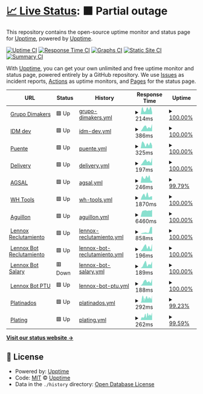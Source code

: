 # [📈 Live Status](https://pablokbs.github.io): <!--live status--> **🟧 Partial outage**

This repository contains the open-source uptime monitor and status page for [Upptime](https://upptime.js.org), powered by [Upptime](https://github.com/upptime/upptime).

[![Uptime CI](https://github.com/pablokbs/upptime/workflows/Uptime%20CI/badge.svg)](https://github.com/pablokbs/upptime/actions?query=workflow%3A%22Uptime+CI%22)
[![Response Time CI](https://github.com/pablokbs/upptime/workflows/Response%20Time%20CI/badge.svg)](https://github.com/pablokbs/upptime/actions?query=workflow%3A%22Response+Time+CI%22)
[![Graphs CI](https://github.com/pablokbs/upptime/workflows/Graphs%20CI/badge.svg)](https://github.com/pablokbs/upptime/actions?query=workflow%3A%22Graphs+CI%22)
[![Static Site CI](https://github.com/pablokbs/upptime/workflows/Static%20Site%20CI/badge.svg)](https://github.com/pablokbs/upptime/actions?query=workflow%3A%22Static+Site+CI%22)
[![Summary CI](https://github.com/pablokbs/upptime/workflows/Summary%20CI/badge.svg)](https://github.com/pablokbs/upptime/actions?query=workflow%3A%22Summary+CI%22)

With [Upptime](https://upptime.js.org), you can get your own unlimited and free uptime monitor and status page, powered entirely by a GitHub repository. We use [Issues](https://github.com/upptime/upptime/issues) as incident reports, [Actions](https://github.com/pablokbs/upptime/actions) as uptime monitors, and [Pages](https://pablokbs.github.io) for the status page.

<!--start: status pages-->
<!-- This summary is generated by Upptime (https://github.com/upptime/upptime) -->
<!-- Do not edit this manually, your changes will be overwritten -->
<!-- prettier-ignore -->
| URL | Status | History | Response Time | Uptime |
| --- | ------ | ------- | ------------- | ------ |
| <img alt="" src="https://favicons.githubusercontent.com/grupodimakers.com" height="13"> [Grupo Dimakers](https://grupodimakers.com) | 🟩 Up | [grupo-dimakers.yml](https://github.com/jesusm0920/upptime/commits/HEAD/history/grupo-dimakers.yml) | <details><summary><img alt="Response time graph" src="./graphs/grupo-dimakers/response-time-week.png" height="20"> 214ms</summary><br><a href="https://jesusm0920.github.io/upptime/history/grupo-dimakers"><img alt="Response time 275" src="https://img.shields.io/endpoint?url=https%3A%2F%2Fraw.githubusercontent.com%2Fjesusm0920%2Fupptime%2FHEAD%2Fapi%2Fgrupo-dimakers%2Fresponse-time.json"></a><br><a href="https://jesusm0920.github.io/upptime/history/grupo-dimakers"><img alt="24-hour response time 81" src="https://img.shields.io/endpoint?url=https%3A%2F%2Fraw.githubusercontent.com%2Fjesusm0920%2Fupptime%2FHEAD%2Fapi%2Fgrupo-dimakers%2Fresponse-time-day.json"></a><br><a href="https://jesusm0920.github.io/upptime/history/grupo-dimakers"><img alt="7-day response time 214" src="https://img.shields.io/endpoint?url=https%3A%2F%2Fraw.githubusercontent.com%2Fjesusm0920%2Fupptime%2FHEAD%2Fapi%2Fgrupo-dimakers%2Fresponse-time-week.json"></a><br><a href="https://jesusm0920.github.io/upptime/history/grupo-dimakers"><img alt="30-day response time 219" src="https://img.shields.io/endpoint?url=https%3A%2F%2Fraw.githubusercontent.com%2Fjesusm0920%2Fupptime%2FHEAD%2Fapi%2Fgrupo-dimakers%2Fresponse-time-month.json"></a><br><a href="https://jesusm0920.github.io/upptime/history/grupo-dimakers"><img alt="1-year response time 275" src="https://img.shields.io/endpoint?url=https%3A%2F%2Fraw.githubusercontent.com%2Fjesusm0920%2Fupptime%2FHEAD%2Fapi%2Fgrupo-dimakers%2Fresponse-time-year.json"></a></details> | <details><summary><a href="https://jesusm0920.github.io/upptime/history/grupo-dimakers">100.00%</a></summary><a href="https://jesusm0920.github.io/upptime/history/grupo-dimakers"><img alt="All-time uptime 100.00%" src="https://img.shields.io/endpoint?url=https%3A%2F%2Fraw.githubusercontent.com%2Fjesusm0920%2Fupptime%2FHEAD%2Fapi%2Fgrupo-dimakers%2Fuptime.json"></a><br><a href="https://jesusm0920.github.io/upptime/history/grupo-dimakers"><img alt="24-hour uptime 100.00%" src="https://img.shields.io/endpoint?url=https%3A%2F%2Fraw.githubusercontent.com%2Fjesusm0920%2Fupptime%2FHEAD%2Fapi%2Fgrupo-dimakers%2Fuptime-day.json"></a><br><a href="https://jesusm0920.github.io/upptime/history/grupo-dimakers"><img alt="7-day uptime 100.00%" src="https://img.shields.io/endpoint?url=https%3A%2F%2Fraw.githubusercontent.com%2Fjesusm0920%2Fupptime%2FHEAD%2Fapi%2Fgrupo-dimakers%2Fuptime-week.json"></a><br><a href="https://jesusm0920.github.io/upptime/history/grupo-dimakers"><img alt="30-day uptime 100.00%" src="https://img.shields.io/endpoint?url=https%3A%2F%2Fraw.githubusercontent.com%2Fjesusm0920%2Fupptime%2FHEAD%2Fapi%2Fgrupo-dimakers%2Fuptime-month.json"></a><br><a href="https://jesusm0920.github.io/upptime/history/grupo-dimakers"><img alt="1-year uptime 100.00%" src="https://img.shields.io/endpoint?url=https%3A%2F%2Fraw.githubusercontent.com%2Fjesusm0920%2Fupptime%2FHEAD%2Fapi%2Fgrupo-dimakers%2Fuptime-year.json"></a></details>
| <img alt="" src="https://favicons.githubusercontent.com/idmdev.tech" height="13"> [IDM dev](https://idmdev.tech) | 🟩 Up | [idm-dev.yml](https://github.com/jesusm0920/upptime/commits/HEAD/history/idm-dev.yml) | <details><summary><img alt="Response time graph" src="./graphs/idm-dev/response-time-week.png" height="20"> 386ms</summary><br><a href="https://jesusm0920.github.io/upptime/history/idm-dev"><img alt="Response time 340" src="https://img.shields.io/endpoint?url=https%3A%2F%2Fraw.githubusercontent.com%2Fjesusm0920%2Fupptime%2FHEAD%2Fapi%2Fidm-dev%2Fresponse-time.json"></a><br><a href="https://jesusm0920.github.io/upptime/history/idm-dev"><img alt="24-hour response time 655" src="https://img.shields.io/endpoint?url=https%3A%2F%2Fraw.githubusercontent.com%2Fjesusm0920%2Fupptime%2FHEAD%2Fapi%2Fidm-dev%2Fresponse-time-day.json"></a><br><a href="https://jesusm0920.github.io/upptime/history/idm-dev"><img alt="7-day response time 386" src="https://img.shields.io/endpoint?url=https%3A%2F%2Fraw.githubusercontent.com%2Fjesusm0920%2Fupptime%2FHEAD%2Fapi%2Fidm-dev%2Fresponse-time-week.json"></a><br><a href="https://jesusm0920.github.io/upptime/history/idm-dev"><img alt="30-day response time 344" src="https://img.shields.io/endpoint?url=https%3A%2F%2Fraw.githubusercontent.com%2Fjesusm0920%2Fupptime%2FHEAD%2Fapi%2Fidm-dev%2Fresponse-time-month.json"></a><br><a href="https://jesusm0920.github.io/upptime/history/idm-dev"><img alt="1-year response time 340" src="https://img.shields.io/endpoint?url=https%3A%2F%2Fraw.githubusercontent.com%2Fjesusm0920%2Fupptime%2FHEAD%2Fapi%2Fidm-dev%2Fresponse-time-year.json"></a></details> | <details><summary><a href="https://jesusm0920.github.io/upptime/history/idm-dev">100.00%</a></summary><a href="https://jesusm0920.github.io/upptime/history/idm-dev"><img alt="All-time uptime 99.86%" src="https://img.shields.io/endpoint?url=https%3A%2F%2Fraw.githubusercontent.com%2Fjesusm0920%2Fupptime%2FHEAD%2Fapi%2Fidm-dev%2Fuptime.json"></a><br><a href="https://jesusm0920.github.io/upptime/history/idm-dev"><img alt="24-hour uptime 100.00%" src="https://img.shields.io/endpoint?url=https%3A%2F%2Fraw.githubusercontent.com%2Fjesusm0920%2Fupptime%2FHEAD%2Fapi%2Fidm-dev%2Fuptime-day.json"></a><br><a href="https://jesusm0920.github.io/upptime/history/idm-dev"><img alt="7-day uptime 100.00%" src="https://img.shields.io/endpoint?url=https%3A%2F%2Fraw.githubusercontent.com%2Fjesusm0920%2Fupptime%2FHEAD%2Fapi%2Fidm-dev%2Fuptime-week.json"></a><br><a href="https://jesusm0920.github.io/upptime/history/idm-dev"><img alt="30-day uptime 100.00%" src="https://img.shields.io/endpoint?url=https%3A%2F%2Fraw.githubusercontent.com%2Fjesusm0920%2Fupptime%2FHEAD%2Fapi%2Fidm-dev%2Fuptime-month.json"></a><br><a href="https://jesusm0920.github.io/upptime/history/idm-dev"><img alt="1-year uptime 99.86%" src="https://img.shields.io/endpoint?url=https%3A%2F%2Fraw.githubusercontent.com%2Fjesusm0920%2Fupptime%2FHEAD%2Fapi%2Fidm-dev%2Fuptime-year.json"></a></details>
| <img alt="" src="https://favicons.githubusercontent.com/apis.idmdev.tech" height="13"> [Puente](https://apis.idmdev.tech) | 🟩 Up | [puente.yml](https://github.com/jesusm0920/upptime/commits/HEAD/history/puente.yml) | <details><summary><img alt="Response time graph" src="./graphs/puente/response-time-week.png" height="20"> 325ms</summary><br><a href="https://jesusm0920.github.io/upptime/history/puente"><img alt="Response time 333" src="https://img.shields.io/endpoint?url=https%3A%2F%2Fraw.githubusercontent.com%2Fjesusm0920%2Fupptime%2FHEAD%2Fapi%2Fpuente%2Fresponse-time.json"></a><br><a href="https://jesusm0920.github.io/upptime/history/puente"><img alt="24-hour response time 201" src="https://img.shields.io/endpoint?url=https%3A%2F%2Fraw.githubusercontent.com%2Fjesusm0920%2Fupptime%2FHEAD%2Fapi%2Fpuente%2Fresponse-time-day.json"></a><br><a href="https://jesusm0920.github.io/upptime/history/puente"><img alt="7-day response time 325" src="https://img.shields.io/endpoint?url=https%3A%2F%2Fraw.githubusercontent.com%2Fjesusm0920%2Fupptime%2FHEAD%2Fapi%2Fpuente%2Fresponse-time-week.json"></a><br><a href="https://jesusm0920.github.io/upptime/history/puente"><img alt="30-day response time 332" src="https://img.shields.io/endpoint?url=https%3A%2F%2Fraw.githubusercontent.com%2Fjesusm0920%2Fupptime%2FHEAD%2Fapi%2Fpuente%2Fresponse-time-month.json"></a><br><a href="https://jesusm0920.github.io/upptime/history/puente"><img alt="1-year response time 333" src="https://img.shields.io/endpoint?url=https%3A%2F%2Fraw.githubusercontent.com%2Fjesusm0920%2Fupptime%2FHEAD%2Fapi%2Fpuente%2Fresponse-time-year.json"></a></details> | <details><summary><a href="https://jesusm0920.github.io/upptime/history/puente">100.00%</a></summary><a href="https://jesusm0920.github.io/upptime/history/puente"><img alt="All-time uptime 99.89%" src="https://img.shields.io/endpoint?url=https%3A%2F%2Fraw.githubusercontent.com%2Fjesusm0920%2Fupptime%2FHEAD%2Fapi%2Fpuente%2Fuptime.json"></a><br><a href="https://jesusm0920.github.io/upptime/history/puente"><img alt="24-hour uptime 100.00%" src="https://img.shields.io/endpoint?url=https%3A%2F%2Fraw.githubusercontent.com%2Fjesusm0920%2Fupptime%2FHEAD%2Fapi%2Fpuente%2Fuptime-day.json"></a><br><a href="https://jesusm0920.github.io/upptime/history/puente"><img alt="7-day uptime 100.00%" src="https://img.shields.io/endpoint?url=https%3A%2F%2Fraw.githubusercontent.com%2Fjesusm0920%2Fupptime%2FHEAD%2Fapi%2Fpuente%2Fuptime-week.json"></a><br><a href="https://jesusm0920.github.io/upptime/history/puente"><img alt="30-day uptime 100.00%" src="https://img.shields.io/endpoint?url=https%3A%2F%2Fraw.githubusercontent.com%2Fjesusm0920%2Fupptime%2FHEAD%2Fapi%2Fpuente%2Fuptime-month.json"></a><br><a href="https://jesusm0920.github.io/upptime/history/puente"><img alt="1-year uptime 99.89%" src="https://img.shields.io/endpoint?url=https%3A%2F%2Fraw.githubusercontent.com%2Fjesusm0920%2Fupptime%2FHEAD%2Fapi%2Fpuente%2Fuptime-year.json"></a></details>
| <img alt="" src="https://favicons.githubusercontent.com/delivery-to.com" height="13"> [Delivery](https://delivery-to.com/administrador/) | 🟩 Up | [delivery.yml](https://github.com/jesusm0920/upptime/commits/HEAD/history/delivery.yml) | <details><summary><img alt="Response time graph" src="./graphs/delivery/response-time-week.png" height="20"> 197ms</summary><br><a href="https://jesusm0920.github.io/upptime/history/delivery"><img alt="Response time 181" src="https://img.shields.io/endpoint?url=https%3A%2F%2Fraw.githubusercontent.com%2Fjesusm0920%2Fupptime%2FHEAD%2Fapi%2Fdelivery%2Fresponse-time.json"></a><br><a href="https://jesusm0920.github.io/upptime/history/delivery"><img alt="24-hour response time 342" src="https://img.shields.io/endpoint?url=https%3A%2F%2Fraw.githubusercontent.com%2Fjesusm0920%2Fupptime%2FHEAD%2Fapi%2Fdelivery%2Fresponse-time-day.json"></a><br><a href="https://jesusm0920.github.io/upptime/history/delivery"><img alt="7-day response time 197" src="https://img.shields.io/endpoint?url=https%3A%2F%2Fraw.githubusercontent.com%2Fjesusm0920%2Fupptime%2FHEAD%2Fapi%2Fdelivery%2Fresponse-time-week.json"></a><br><a href="https://jesusm0920.github.io/upptime/history/delivery"><img alt="30-day response time 180" src="https://img.shields.io/endpoint?url=https%3A%2F%2Fraw.githubusercontent.com%2Fjesusm0920%2Fupptime%2FHEAD%2Fapi%2Fdelivery%2Fresponse-time-month.json"></a><br><a href="https://jesusm0920.github.io/upptime/history/delivery"><img alt="1-year response time 181" src="https://img.shields.io/endpoint?url=https%3A%2F%2Fraw.githubusercontent.com%2Fjesusm0920%2Fupptime%2FHEAD%2Fapi%2Fdelivery%2Fresponse-time-year.json"></a></details> | <details><summary><a href="https://jesusm0920.github.io/upptime/history/delivery">100.00%</a></summary><a href="https://jesusm0920.github.io/upptime/history/delivery"><img alt="All-time uptime 99.93%" src="https://img.shields.io/endpoint?url=https%3A%2F%2Fraw.githubusercontent.com%2Fjesusm0920%2Fupptime%2FHEAD%2Fapi%2Fdelivery%2Fuptime.json"></a><br><a href="https://jesusm0920.github.io/upptime/history/delivery"><img alt="24-hour uptime 100.00%" src="https://img.shields.io/endpoint?url=https%3A%2F%2Fraw.githubusercontent.com%2Fjesusm0920%2Fupptime%2FHEAD%2Fapi%2Fdelivery%2Fuptime-day.json"></a><br><a href="https://jesusm0920.github.io/upptime/history/delivery"><img alt="7-day uptime 100.00%" src="https://img.shields.io/endpoint?url=https%3A%2F%2Fraw.githubusercontent.com%2Fjesusm0920%2Fupptime%2FHEAD%2Fapi%2Fdelivery%2Fuptime-week.json"></a><br><a href="https://jesusm0920.github.io/upptime/history/delivery"><img alt="30-day uptime 100.00%" src="https://img.shields.io/endpoint?url=https%3A%2F%2Fraw.githubusercontent.com%2Fjesusm0920%2Fupptime%2FHEAD%2Fapi%2Fdelivery%2Fuptime-month.json"></a><br><a href="https://jesusm0920.github.io/upptime/history/delivery"><img alt="1-year uptime 99.93%" src="https://img.shields.io/endpoint?url=https%3A%2F%2Fraw.githubusercontent.com%2Fjesusm0920%2Fupptime%2FHEAD%2Fapi%2Fdelivery%2Fuptime-year.json"></a></details>
| <img alt="" src="https://favicons.githubusercontent.com/digital.aguasdesaltillo.com" height="13"> [AGSAL](https://digital.aguasdesaltillo.com) | 🟩 Up | [agsal.yml](https://github.com/jesusm0920/upptime/commits/HEAD/history/agsal.yml) | <details><summary><img alt="Response time graph" src="./graphs/agsal/response-time-week.png" height="20"> 246ms</summary><br><a href="https://jesusm0920.github.io/upptime/history/agsal"><img alt="Response time 288" src="https://img.shields.io/endpoint?url=https%3A%2F%2Fraw.githubusercontent.com%2Fjesusm0920%2Fupptime%2FHEAD%2Fapi%2Fagsal%2Fresponse-time.json"></a><br><a href="https://jesusm0920.github.io/upptime/history/agsal"><img alt="24-hour response time 99" src="https://img.shields.io/endpoint?url=https%3A%2F%2Fraw.githubusercontent.com%2Fjesusm0920%2Fupptime%2FHEAD%2Fapi%2Fagsal%2Fresponse-time-day.json"></a><br><a href="https://jesusm0920.github.io/upptime/history/agsal"><img alt="7-day response time 246" src="https://img.shields.io/endpoint?url=https%3A%2F%2Fraw.githubusercontent.com%2Fjesusm0920%2Fupptime%2FHEAD%2Fapi%2Fagsal%2Fresponse-time-week.json"></a><br><a href="https://jesusm0920.github.io/upptime/history/agsal"><img alt="30-day response time 273" src="https://img.shields.io/endpoint?url=https%3A%2F%2Fraw.githubusercontent.com%2Fjesusm0920%2Fupptime%2FHEAD%2Fapi%2Fagsal%2Fresponse-time-month.json"></a><br><a href="https://jesusm0920.github.io/upptime/history/agsal"><img alt="1-year response time 288" src="https://img.shields.io/endpoint?url=https%3A%2F%2Fraw.githubusercontent.com%2Fjesusm0920%2Fupptime%2FHEAD%2Fapi%2Fagsal%2Fresponse-time-year.json"></a></details> | <details><summary><a href="https://jesusm0920.github.io/upptime/history/agsal">99.79%</a></summary><a href="https://jesusm0920.github.io/upptime/history/agsal"><img alt="All-time uptime 99.49%" src="https://img.shields.io/endpoint?url=https%3A%2F%2Fraw.githubusercontent.com%2Fjesusm0920%2Fupptime%2FHEAD%2Fapi%2Fagsal%2Fuptime.json"></a><br><a href="https://jesusm0920.github.io/upptime/history/agsal"><img alt="24-hour uptime 98.50%" src="https://img.shields.io/endpoint?url=https%3A%2F%2Fraw.githubusercontent.com%2Fjesusm0920%2Fupptime%2FHEAD%2Fapi%2Fagsal%2Fuptime-day.json"></a><br><a href="https://jesusm0920.github.io/upptime/history/agsal"><img alt="7-day uptime 99.79%" src="https://img.shields.io/endpoint?url=https%3A%2F%2Fraw.githubusercontent.com%2Fjesusm0920%2Fupptime%2FHEAD%2Fapi%2Fagsal%2Fuptime-week.json"></a><br><a href="https://jesusm0920.github.io/upptime/history/agsal"><img alt="30-day uptime 99.95%" src="https://img.shields.io/endpoint?url=https%3A%2F%2Fraw.githubusercontent.com%2Fjesusm0920%2Fupptime%2FHEAD%2Fapi%2Fagsal%2Fuptime-month.json"></a><br><a href="https://jesusm0920.github.io/upptime/history/agsal"><img alt="1-year uptime 99.49%" src="https://img.shields.io/endpoint?url=https%3A%2F%2Fraw.githubusercontent.com%2Fjesusm0920%2Fupptime%2FHEAD%2Fapi%2Fagsal%2Fuptime-year.json"></a></details>
| <img alt="" src="https://favicons.githubusercontent.com/wh.tools" height="13"> [WH Tools](https://wh.tools) | 🟩 Up | [wh-tools.yml](https://github.com/jesusm0920/upptime/commits/HEAD/history/wh-tools.yml) | <details><summary><img alt="Response time graph" src="./graphs/wh-tools/response-time-week.png" height="20"> 1870ms</summary><br><a href="https://jesusm0920.github.io/upptime/history/wh-tools"><img alt="Response time 3482" src="https://img.shields.io/endpoint?url=https%3A%2F%2Fraw.githubusercontent.com%2Fjesusm0920%2Fupptime%2FHEAD%2Fapi%2Fwh-tools%2Fresponse-time.json"></a><br><a href="https://jesusm0920.github.io/upptime/history/wh-tools"><img alt="24-hour response time 1555" src="https://img.shields.io/endpoint?url=https%3A%2F%2Fraw.githubusercontent.com%2Fjesusm0920%2Fupptime%2FHEAD%2Fapi%2Fwh-tools%2Fresponse-time-day.json"></a><br><a href="https://jesusm0920.github.io/upptime/history/wh-tools"><img alt="7-day response time 1870" src="https://img.shields.io/endpoint?url=https%3A%2F%2Fraw.githubusercontent.com%2Fjesusm0920%2Fupptime%2FHEAD%2Fapi%2Fwh-tools%2Fresponse-time-week.json"></a><br><a href="https://jesusm0920.github.io/upptime/history/wh-tools"><img alt="30-day response time 4123" src="https://img.shields.io/endpoint?url=https%3A%2F%2Fraw.githubusercontent.com%2Fjesusm0920%2Fupptime%2FHEAD%2Fapi%2Fwh-tools%2Fresponse-time-month.json"></a><br><a href="https://jesusm0920.github.io/upptime/history/wh-tools"><img alt="1-year response time 3482" src="https://img.shields.io/endpoint?url=https%3A%2F%2Fraw.githubusercontent.com%2Fjesusm0920%2Fupptime%2FHEAD%2Fapi%2Fwh-tools%2Fresponse-time-year.json"></a></details> | <details><summary><a href="https://jesusm0920.github.io/upptime/history/wh-tools">100.00%</a></summary><a href="https://jesusm0920.github.io/upptime/history/wh-tools"><img alt="All-time uptime 99.93%" src="https://img.shields.io/endpoint?url=https%3A%2F%2Fraw.githubusercontent.com%2Fjesusm0920%2Fupptime%2FHEAD%2Fapi%2Fwh-tools%2Fuptime.json"></a><br><a href="https://jesusm0920.github.io/upptime/history/wh-tools"><img alt="24-hour uptime 100.00%" src="https://img.shields.io/endpoint?url=https%3A%2F%2Fraw.githubusercontent.com%2Fjesusm0920%2Fupptime%2FHEAD%2Fapi%2Fwh-tools%2Fuptime-day.json"></a><br><a href="https://jesusm0920.github.io/upptime/history/wh-tools"><img alt="7-day uptime 100.00%" src="https://img.shields.io/endpoint?url=https%3A%2F%2Fraw.githubusercontent.com%2Fjesusm0920%2Fupptime%2FHEAD%2Fapi%2Fwh-tools%2Fuptime-week.json"></a><br><a href="https://jesusm0920.github.io/upptime/history/wh-tools"><img alt="30-day uptime 100.00%" src="https://img.shields.io/endpoint?url=https%3A%2F%2Fraw.githubusercontent.com%2Fjesusm0920%2Fupptime%2FHEAD%2Fapi%2Fwh-tools%2Fuptime-month.json"></a><br><a href="https://jesusm0920.github.io/upptime/history/wh-tools"><img alt="1-year uptime 99.93%" src="https://img.shields.io/endpoint?url=https%3A%2F%2Fraw.githubusercontent.com%2Fjesusm0920%2Fupptime%2FHEAD%2Fapi%2Fwh-tools%2Fuptime-year.json"></a></details>
| <img alt="" src="https://favicons.githubusercontent.com/aguillon.com.mx" height="13"> [Aguillon](https://aguillon.com.mx) | 🟩 Up | [aguillon.yml](https://github.com/jesusm0920/upptime/commits/HEAD/history/aguillon.yml) | <details><summary><img alt="Response time graph" src="./graphs/aguillon/response-time-week.png" height="20"> 6460ms</summary><br><a href="https://jesusm0920.github.io/upptime/history/aguillon"><img alt="Response time 6288" src="https://img.shields.io/endpoint?url=https%3A%2F%2Fraw.githubusercontent.com%2Fjesusm0920%2Fupptime%2FHEAD%2Fapi%2Faguillon%2Fresponse-time.json"></a><br><a href="https://jesusm0920.github.io/upptime/history/aguillon"><img alt="24-hour response time 7238" src="https://img.shields.io/endpoint?url=https%3A%2F%2Fraw.githubusercontent.com%2Fjesusm0920%2Fupptime%2FHEAD%2Fapi%2Faguillon%2Fresponse-time-day.json"></a><br><a href="https://jesusm0920.github.io/upptime/history/aguillon"><img alt="7-day response time 6460" src="https://img.shields.io/endpoint?url=https%3A%2F%2Fraw.githubusercontent.com%2Fjesusm0920%2Fupptime%2FHEAD%2Fapi%2Faguillon%2Fresponse-time-week.json"></a><br><a href="https://jesusm0920.github.io/upptime/history/aguillon"><img alt="30-day response time 6299" src="https://img.shields.io/endpoint?url=https%3A%2F%2Fraw.githubusercontent.com%2Fjesusm0920%2Fupptime%2FHEAD%2Fapi%2Faguillon%2Fresponse-time-month.json"></a><br><a href="https://jesusm0920.github.io/upptime/history/aguillon"><img alt="1-year response time 6288" src="https://img.shields.io/endpoint?url=https%3A%2F%2Fraw.githubusercontent.com%2Fjesusm0920%2Fupptime%2FHEAD%2Fapi%2Faguillon%2Fresponse-time-year.json"></a></details> | <details><summary><a href="https://jesusm0920.github.io/upptime/history/aguillon">100.00%</a></summary><a href="https://jesusm0920.github.io/upptime/history/aguillon"><img alt="All-time uptime 99.93%" src="https://img.shields.io/endpoint?url=https%3A%2F%2Fraw.githubusercontent.com%2Fjesusm0920%2Fupptime%2FHEAD%2Fapi%2Faguillon%2Fuptime.json"></a><br><a href="https://jesusm0920.github.io/upptime/history/aguillon"><img alt="24-hour uptime 100.00%" src="https://img.shields.io/endpoint?url=https%3A%2F%2Fraw.githubusercontent.com%2Fjesusm0920%2Fupptime%2FHEAD%2Fapi%2Faguillon%2Fuptime-day.json"></a><br><a href="https://jesusm0920.github.io/upptime/history/aguillon"><img alt="7-day uptime 100.00%" src="https://img.shields.io/endpoint?url=https%3A%2F%2Fraw.githubusercontent.com%2Fjesusm0920%2Fupptime%2FHEAD%2Fapi%2Faguillon%2Fuptime-week.json"></a><br><a href="https://jesusm0920.github.io/upptime/history/aguillon"><img alt="30-day uptime 100.00%" src="https://img.shields.io/endpoint?url=https%3A%2F%2Fraw.githubusercontent.com%2Fjesusm0920%2Fupptime%2FHEAD%2Fapi%2Faguillon%2Fuptime-month.json"></a><br><a href="https://jesusm0920.github.io/upptime/history/aguillon"><img alt="1-year uptime 99.93%" src="https://img.shields.io/endpoint?url=https%3A%2F%2Fraw.githubusercontent.com%2Fjesusm0920%2Fupptime%2FHEAD%2Fapi%2Faguillon%2Fuptime-year.json"></a></details>
| <img alt="" src="https://favicons.githubusercontent.com/lennoxreclutamiento.com" height="13"> [Lennox Reclutamiento](https://lennoxreclutamiento.com) | 🟩 Up | [lennox-reclutamiento.yml](https://github.com/jesusm0920/upptime/commits/HEAD/history/lennox-reclutamiento.yml) | <details><summary><img alt="Response time graph" src="./graphs/lennox-reclutamiento/response-time-week.png" height="20"> 858ms</summary><br><a href="https://jesusm0920.github.io/upptime/history/lennox-reclutamiento"><img alt="Response time 493" src="https://img.shields.io/endpoint?url=https%3A%2F%2Fraw.githubusercontent.com%2Fjesusm0920%2Fupptime%2FHEAD%2Fapi%2Flennox-reclutamiento%2Fresponse-time.json"></a><br><a href="https://jesusm0920.github.io/upptime/history/lennox-reclutamiento"><img alt="24-hour response time 2236" src="https://img.shields.io/endpoint?url=https%3A%2F%2Fraw.githubusercontent.com%2Fjesusm0920%2Fupptime%2FHEAD%2Fapi%2Flennox-reclutamiento%2Fresponse-time-day.json"></a><br><a href="https://jesusm0920.github.io/upptime/history/lennox-reclutamiento"><img alt="7-day response time 858" src="https://img.shields.io/endpoint?url=https%3A%2F%2Fraw.githubusercontent.com%2Fjesusm0920%2Fupptime%2FHEAD%2Fapi%2Flennox-reclutamiento%2Fresponse-time-week.json"></a><br><a href="https://jesusm0920.github.io/upptime/history/lennox-reclutamiento"><img alt="30-day response time 609" src="https://img.shields.io/endpoint?url=https%3A%2F%2Fraw.githubusercontent.com%2Fjesusm0920%2Fupptime%2FHEAD%2Fapi%2Flennox-reclutamiento%2Fresponse-time-month.json"></a><br><a href="https://jesusm0920.github.io/upptime/history/lennox-reclutamiento"><img alt="1-year response time 493" src="https://img.shields.io/endpoint?url=https%3A%2F%2Fraw.githubusercontent.com%2Fjesusm0920%2Fupptime%2FHEAD%2Fapi%2Flennox-reclutamiento%2Fresponse-time-year.json"></a></details> | <details><summary><a href="https://jesusm0920.github.io/upptime/history/lennox-reclutamiento">100.00%</a></summary><a href="https://jesusm0920.github.io/upptime/history/lennox-reclutamiento"><img alt="All-time uptime 100.00%" src="https://img.shields.io/endpoint?url=https%3A%2F%2Fraw.githubusercontent.com%2Fjesusm0920%2Fupptime%2FHEAD%2Fapi%2Flennox-reclutamiento%2Fuptime.json"></a><br><a href="https://jesusm0920.github.io/upptime/history/lennox-reclutamiento"><img alt="24-hour uptime 100.00%" src="https://img.shields.io/endpoint?url=https%3A%2F%2Fraw.githubusercontent.com%2Fjesusm0920%2Fupptime%2FHEAD%2Fapi%2Flennox-reclutamiento%2Fuptime-day.json"></a><br><a href="https://jesusm0920.github.io/upptime/history/lennox-reclutamiento"><img alt="7-day uptime 100.00%" src="https://img.shields.io/endpoint?url=https%3A%2F%2Fraw.githubusercontent.com%2Fjesusm0920%2Fupptime%2FHEAD%2Fapi%2Flennox-reclutamiento%2Fuptime-week.json"></a><br><a href="https://jesusm0920.github.io/upptime/history/lennox-reclutamiento"><img alt="30-day uptime 100.00%" src="https://img.shields.io/endpoint?url=https%3A%2F%2Fraw.githubusercontent.com%2Fjesusm0920%2Fupptime%2FHEAD%2Fapi%2Flennox-reclutamiento%2Fuptime-month.json"></a><br><a href="https://jesusm0920.github.io/upptime/history/lennox-reclutamiento"><img alt="1-year uptime 100.00%" src="https://img.shields.io/endpoint?url=https%3A%2F%2Fraw.githubusercontent.com%2Fjesusm0920%2Fupptime%2FHEAD%2Fapi%2Flennox-reclutamiento%2Fuptime-year.json"></a></details>
| <img alt="" src="https://favicons.githubusercontent.com/bot.lennoxreclutamiento.com" height="13"> [Lennox Bot Reclutamiento](https://bot.lennoxreclutamiento.com) | 🟩 Up | [lennox-bot-reclutamiento.yml](https://github.com/jesusm0920/upptime/commits/HEAD/history/lennox-bot-reclutamiento.yml) | <details><summary><img alt="Response time graph" src="./graphs/lennox-bot-reclutamiento/response-time-week.png" height="20"> 196ms</summary><br><a href="https://jesusm0920.github.io/upptime/history/lennox-bot-reclutamiento"><img alt="Response time 179" src="https://img.shields.io/endpoint?url=https%3A%2F%2Fraw.githubusercontent.com%2Fjesusm0920%2Fupptime%2FHEAD%2Fapi%2Flennox-bot-reclutamiento%2Fresponse-time.json"></a><br><a href="https://jesusm0920.github.io/upptime/history/lennox-bot-reclutamiento"><img alt="24-hour response time 328" src="https://img.shields.io/endpoint?url=https%3A%2F%2Fraw.githubusercontent.com%2Fjesusm0920%2Fupptime%2FHEAD%2Fapi%2Flennox-bot-reclutamiento%2Fresponse-time-day.json"></a><br><a href="https://jesusm0920.github.io/upptime/history/lennox-bot-reclutamiento"><img alt="7-day response time 196" src="https://img.shields.io/endpoint?url=https%3A%2F%2Fraw.githubusercontent.com%2Fjesusm0920%2Fupptime%2FHEAD%2Fapi%2Flennox-bot-reclutamiento%2Fresponse-time-week.json"></a><br><a href="https://jesusm0920.github.io/upptime/history/lennox-bot-reclutamiento"><img alt="30-day response time 178" src="https://img.shields.io/endpoint?url=https%3A%2F%2Fraw.githubusercontent.com%2Fjesusm0920%2Fupptime%2FHEAD%2Fapi%2Flennox-bot-reclutamiento%2Fresponse-time-month.json"></a><br><a href="https://jesusm0920.github.io/upptime/history/lennox-bot-reclutamiento"><img alt="1-year response time 179" src="https://img.shields.io/endpoint?url=https%3A%2F%2Fraw.githubusercontent.com%2Fjesusm0920%2Fupptime%2FHEAD%2Fapi%2Flennox-bot-reclutamiento%2Fresponse-time-year.json"></a></details> | <details><summary><a href="https://jesusm0920.github.io/upptime/history/lennox-bot-reclutamiento">100.00%</a></summary><a href="https://jesusm0920.github.io/upptime/history/lennox-bot-reclutamiento"><img alt="All-time uptime 100.00%" src="https://img.shields.io/endpoint?url=https%3A%2F%2Fraw.githubusercontent.com%2Fjesusm0920%2Fupptime%2FHEAD%2Fapi%2Flennox-bot-reclutamiento%2Fuptime.json"></a><br><a href="https://jesusm0920.github.io/upptime/history/lennox-bot-reclutamiento"><img alt="24-hour uptime 100.00%" src="https://img.shields.io/endpoint?url=https%3A%2F%2Fraw.githubusercontent.com%2Fjesusm0920%2Fupptime%2FHEAD%2Fapi%2Flennox-bot-reclutamiento%2Fuptime-day.json"></a><br><a href="https://jesusm0920.github.io/upptime/history/lennox-bot-reclutamiento"><img alt="7-day uptime 100.00%" src="https://img.shields.io/endpoint?url=https%3A%2F%2Fraw.githubusercontent.com%2Fjesusm0920%2Fupptime%2FHEAD%2Fapi%2Flennox-bot-reclutamiento%2Fuptime-week.json"></a><br><a href="https://jesusm0920.github.io/upptime/history/lennox-bot-reclutamiento"><img alt="30-day uptime 100.00%" src="https://img.shields.io/endpoint?url=https%3A%2F%2Fraw.githubusercontent.com%2Fjesusm0920%2Fupptime%2FHEAD%2Fapi%2Flennox-bot-reclutamiento%2Fuptime-month.json"></a><br><a href="https://jesusm0920.github.io/upptime/history/lennox-bot-reclutamiento"><img alt="1-year uptime 100.00%" src="https://img.shields.io/endpoint?url=https%3A%2F%2Fraw.githubusercontent.com%2Fjesusm0920%2Fupptime%2FHEAD%2Fapi%2Flennox-bot-reclutamiento%2Fuptime-year.json"></a></details>
| <img alt="" src="https://favicons.githubusercontent.com/botsalary.lennoxreclutamiento.com" height="13"> [Lennox Bot Salary](https://botsalary.lennoxreclutamiento.com) | 🟥 Down | [lennox-bot-salary.yml](https://github.com/jesusm0920/upptime/commits/HEAD/history/lennox-bot-salary.yml) | <details><summary><img alt="Response time graph" src="./graphs/lennox-bot-salary/response-time-week.png" height="20"> 189ms</summary><br><a href="https://jesusm0920.github.io/upptime/history/lennox-bot-salary"><img alt="Response time 173" src="https://img.shields.io/endpoint?url=https%3A%2F%2Fraw.githubusercontent.com%2Fjesusm0920%2Fupptime%2FHEAD%2Fapi%2Flennox-bot-salary%2Fresponse-time.json"></a><br><a href="https://jesusm0920.github.io/upptime/history/lennox-bot-salary"><img alt="24-hour response time 310" src="https://img.shields.io/endpoint?url=https%3A%2F%2Fraw.githubusercontent.com%2Fjesusm0920%2Fupptime%2FHEAD%2Fapi%2Flennox-bot-salary%2Fresponse-time-day.json"></a><br><a href="https://jesusm0920.github.io/upptime/history/lennox-bot-salary"><img alt="7-day response time 189" src="https://img.shields.io/endpoint?url=https%3A%2F%2Fraw.githubusercontent.com%2Fjesusm0920%2Fupptime%2FHEAD%2Fapi%2Flennox-bot-salary%2Fresponse-time-week.json"></a><br><a href="https://jesusm0920.github.io/upptime/history/lennox-bot-salary"><img alt="30-day response time 170" src="https://img.shields.io/endpoint?url=https%3A%2F%2Fraw.githubusercontent.com%2Fjesusm0920%2Fupptime%2FHEAD%2Fapi%2Flennox-bot-salary%2Fresponse-time-month.json"></a><br><a href="https://jesusm0920.github.io/upptime/history/lennox-bot-salary"><img alt="1-year response time 173" src="https://img.shields.io/endpoint?url=https%3A%2F%2Fraw.githubusercontent.com%2Fjesusm0920%2Fupptime%2FHEAD%2Fapi%2Flennox-bot-salary%2Fresponse-time-year.json"></a></details> | <details><summary><a href="https://jesusm0920.github.io/upptime/history/lennox-bot-salary">100.00%</a></summary><a href="https://jesusm0920.github.io/upptime/history/lennox-bot-salary"><img alt="All-time uptime 100.00%" src="https://img.shields.io/endpoint?url=https%3A%2F%2Fraw.githubusercontent.com%2Fjesusm0920%2Fupptime%2FHEAD%2Fapi%2Flennox-bot-salary%2Fuptime.json"></a><br><a href="https://jesusm0920.github.io/upptime/history/lennox-bot-salary"><img alt="24-hour uptime 100.00%" src="https://img.shields.io/endpoint?url=https%3A%2F%2Fraw.githubusercontent.com%2Fjesusm0920%2Fupptime%2FHEAD%2Fapi%2Flennox-bot-salary%2Fuptime-day.json"></a><br><a href="https://jesusm0920.github.io/upptime/history/lennox-bot-salary"><img alt="7-day uptime 100.00%" src="https://img.shields.io/endpoint?url=https%3A%2F%2Fraw.githubusercontent.com%2Fjesusm0920%2Fupptime%2FHEAD%2Fapi%2Flennox-bot-salary%2Fuptime-week.json"></a><br><a href="https://jesusm0920.github.io/upptime/history/lennox-bot-salary"><img alt="30-day uptime 100.00%" src="https://img.shields.io/endpoint?url=https%3A%2F%2Fraw.githubusercontent.com%2Fjesusm0920%2Fupptime%2FHEAD%2Fapi%2Flennox-bot-salary%2Fuptime-month.json"></a><br><a href="https://jesusm0920.github.io/upptime/history/lennox-bot-salary"><img alt="1-year uptime 100.00%" src="https://img.shields.io/endpoint?url=https%3A%2F%2Fraw.githubusercontent.com%2Fjesusm0920%2Fupptime%2FHEAD%2Fapi%2Flennox-bot-salary%2Fuptime-year.json"></a></details>
| <img alt="" src="https://favicons.githubusercontent.com/lennoxformeremployee.lennoxreclutamiento.com" height="13"> [Lennox Bot PTU](https://lennoxformeremployee.lennoxreclutamiento.com/) | 🟩 Up | [lennox-bot-ptu.yml](https://github.com/jesusm0920/upptime/commits/HEAD/history/lennox-bot-ptu.yml) | <details><summary><img alt="Response time graph" src="./graphs/lennox-bot-ptu/response-time-week.png" height="20"> 188ms</summary><br><a href="https://jesusm0920.github.io/upptime/history/lennox-bot-ptu"><img alt="Response time 178" src="https://img.shields.io/endpoint?url=https%3A%2F%2Fraw.githubusercontent.com%2Fjesusm0920%2Fupptime%2FHEAD%2Fapi%2Flennox-bot-ptu%2Fresponse-time.json"></a><br><a href="https://jesusm0920.github.io/upptime/history/lennox-bot-ptu"><img alt="24-hour response time 311" src="https://img.shields.io/endpoint?url=https%3A%2F%2Fraw.githubusercontent.com%2Fjesusm0920%2Fupptime%2FHEAD%2Fapi%2Flennox-bot-ptu%2Fresponse-time-day.json"></a><br><a href="https://jesusm0920.github.io/upptime/history/lennox-bot-ptu"><img alt="7-day response time 188" src="https://img.shields.io/endpoint?url=https%3A%2F%2Fraw.githubusercontent.com%2Fjesusm0920%2Fupptime%2FHEAD%2Fapi%2Flennox-bot-ptu%2Fresponse-time-week.json"></a><br><a href="https://jesusm0920.github.io/upptime/history/lennox-bot-ptu"><img alt="30-day response time 176" src="https://img.shields.io/endpoint?url=https%3A%2F%2Fraw.githubusercontent.com%2Fjesusm0920%2Fupptime%2FHEAD%2Fapi%2Flennox-bot-ptu%2Fresponse-time-month.json"></a><br><a href="https://jesusm0920.github.io/upptime/history/lennox-bot-ptu"><img alt="1-year response time 178" src="https://img.shields.io/endpoint?url=https%3A%2F%2Fraw.githubusercontent.com%2Fjesusm0920%2Fupptime%2FHEAD%2Fapi%2Flennox-bot-ptu%2Fresponse-time-year.json"></a></details> | <details><summary><a href="https://jesusm0920.github.io/upptime/history/lennox-bot-ptu">100.00%</a></summary><a href="https://jesusm0920.github.io/upptime/history/lennox-bot-ptu"><img alt="All-time uptime 100.00%" src="https://img.shields.io/endpoint?url=https%3A%2F%2Fraw.githubusercontent.com%2Fjesusm0920%2Fupptime%2FHEAD%2Fapi%2Flennox-bot-ptu%2Fuptime.json"></a><br><a href="https://jesusm0920.github.io/upptime/history/lennox-bot-ptu"><img alt="24-hour uptime 100.00%" src="https://img.shields.io/endpoint?url=https%3A%2F%2Fraw.githubusercontent.com%2Fjesusm0920%2Fupptime%2FHEAD%2Fapi%2Flennox-bot-ptu%2Fuptime-day.json"></a><br><a href="https://jesusm0920.github.io/upptime/history/lennox-bot-ptu"><img alt="7-day uptime 100.00%" src="https://img.shields.io/endpoint?url=https%3A%2F%2Fraw.githubusercontent.com%2Fjesusm0920%2Fupptime%2FHEAD%2Fapi%2Flennox-bot-ptu%2Fuptime-week.json"></a><br><a href="https://jesusm0920.github.io/upptime/history/lennox-bot-ptu"><img alt="30-day uptime 100.00%" src="https://img.shields.io/endpoint?url=https%3A%2F%2Fraw.githubusercontent.com%2Fjesusm0920%2Fupptime%2FHEAD%2Fapi%2Flennox-bot-ptu%2Fuptime-month.json"></a><br><a href="https://jesusm0920.github.io/upptime/history/lennox-bot-ptu"><img alt="1-year uptime 100.00%" src="https://img.shields.io/endpoint?url=https%3A%2F%2Fraw.githubusercontent.com%2Fjesusm0920%2Fupptime%2FHEAD%2Fapi%2Flennox-bot-ptu%2Fuptime-year.json"></a></details>
| <img alt="" src="https://favicons.githubusercontent.com/platinados.platco.net" height="13"> [Platinados](https://platinados.platco.net) | 🟩 Up | [platinados.yml](https://github.com/jesusm0920/upptime/commits/HEAD/history/platinados.yml) | <details><summary><img alt="Response time graph" src="./graphs/platinados/response-time-week.png" height="20"> 292ms</summary><br><a href="https://jesusm0920.github.io/upptime/history/platinados"><img alt="Response time 784" src="https://img.shields.io/endpoint?url=https%3A%2F%2Fraw.githubusercontent.com%2Fjesusm0920%2Fupptime%2FHEAD%2Fapi%2Fplatinados%2Fresponse-time.json"></a><br><a href="https://jesusm0920.github.io/upptime/history/platinados"><img alt="24-hour response time 471" src="https://img.shields.io/endpoint?url=https%3A%2F%2Fraw.githubusercontent.com%2Fjesusm0920%2Fupptime%2FHEAD%2Fapi%2Fplatinados%2Fresponse-time-day.json"></a><br><a href="https://jesusm0920.github.io/upptime/history/platinados"><img alt="7-day response time 292" src="https://img.shields.io/endpoint?url=https%3A%2F%2Fraw.githubusercontent.com%2Fjesusm0920%2Fupptime%2FHEAD%2Fapi%2Fplatinados%2Fresponse-time-week.json"></a><br><a href="https://jesusm0920.github.io/upptime/history/platinados"><img alt="30-day response time 975" src="https://img.shields.io/endpoint?url=https%3A%2F%2Fraw.githubusercontent.com%2Fjesusm0920%2Fupptime%2FHEAD%2Fapi%2Fplatinados%2Fresponse-time-month.json"></a><br><a href="https://jesusm0920.github.io/upptime/history/platinados"><img alt="1-year response time 784" src="https://img.shields.io/endpoint?url=https%3A%2F%2Fraw.githubusercontent.com%2Fjesusm0920%2Fupptime%2FHEAD%2Fapi%2Fplatinados%2Fresponse-time-year.json"></a></details> | <details><summary><a href="https://jesusm0920.github.io/upptime/history/platinados">99.23%</a></summary><a href="https://jesusm0920.github.io/upptime/history/platinados"><img alt="All-time uptime 94.05%" src="https://img.shields.io/endpoint?url=https%3A%2F%2Fraw.githubusercontent.com%2Fjesusm0920%2Fupptime%2FHEAD%2Fapi%2Fplatinados%2Fuptime.json"></a><br><a href="https://jesusm0920.github.io/upptime/history/platinados"><img alt="24-hour uptime 100.00%" src="https://img.shields.io/endpoint?url=https%3A%2F%2Fraw.githubusercontent.com%2Fjesusm0920%2Fupptime%2FHEAD%2Fapi%2Fplatinados%2Fuptime-day.json"></a><br><a href="https://jesusm0920.github.io/upptime/history/platinados"><img alt="7-day uptime 99.23%" src="https://img.shields.io/endpoint?url=https%3A%2F%2Fraw.githubusercontent.com%2Fjesusm0920%2Fupptime%2FHEAD%2Fapi%2Fplatinados%2Fuptime-week.json"></a><br><a href="https://jesusm0920.github.io/upptime/history/platinados"><img alt="30-day uptime 93.21%" src="https://img.shields.io/endpoint?url=https%3A%2F%2Fraw.githubusercontent.com%2Fjesusm0920%2Fupptime%2FHEAD%2Fapi%2Fplatinados%2Fuptime-month.json"></a><br><a href="https://jesusm0920.github.io/upptime/history/platinados"><img alt="1-year uptime 94.05%" src="https://img.shields.io/endpoint?url=https%3A%2F%2Fraw.githubusercontent.com%2Fjesusm0920%2Fupptime%2FHEAD%2Fapi%2Fplatinados%2Fuptime-year.json"></a></details>
| <img alt="" src="https://favicons.githubusercontent.com/plating.platco.net" height="13"> [Plating](https://plating.platco.net) | 🟩 Up | [plating.yml](https://github.com/jesusm0920/upptime/commits/HEAD/history/plating.yml) | <details><summary><img alt="Response time graph" src="./graphs/plating/response-time-week.png" height="20"> 262ms</summary><br><a href="https://jesusm0920.github.io/upptime/history/plating"><img alt="Response time 272" src="https://img.shields.io/endpoint?url=https%3A%2F%2Fraw.githubusercontent.com%2Fjesusm0920%2Fupptime%2FHEAD%2Fapi%2Fplating%2Fresponse-time.json"></a><br><a href="https://jesusm0920.github.io/upptime/history/plating"><img alt="24-hour response time 432" src="https://img.shields.io/endpoint?url=https%3A%2F%2Fraw.githubusercontent.com%2Fjesusm0920%2Fupptime%2FHEAD%2Fapi%2Fplating%2Fresponse-time-day.json"></a><br><a href="https://jesusm0920.github.io/upptime/history/plating"><img alt="7-day response time 262" src="https://img.shields.io/endpoint?url=https%3A%2F%2Fraw.githubusercontent.com%2Fjesusm0920%2Fupptime%2FHEAD%2Fapi%2Fplating%2Fresponse-time-week.json"></a><br><a href="https://jesusm0920.github.io/upptime/history/plating"><img alt="30-day response time 269" src="https://img.shields.io/endpoint?url=https%3A%2F%2Fraw.githubusercontent.com%2Fjesusm0920%2Fupptime%2FHEAD%2Fapi%2Fplating%2Fresponse-time-month.json"></a><br><a href="https://jesusm0920.github.io/upptime/history/plating"><img alt="1-year response time 272" src="https://img.shields.io/endpoint?url=https%3A%2F%2Fraw.githubusercontent.com%2Fjesusm0920%2Fupptime%2FHEAD%2Fapi%2Fplating%2Fresponse-time-year.json"></a></details> | <details><summary><a href="https://jesusm0920.github.io/upptime/history/plating">99.59%</a></summary><a href="https://jesusm0920.github.io/upptime/history/plating"><img alt="All-time uptime 98.91%" src="https://img.shields.io/endpoint?url=https%3A%2F%2Fraw.githubusercontent.com%2Fjesusm0920%2Fupptime%2FHEAD%2Fapi%2Fplating%2Fuptime.json"></a><br><a href="https://jesusm0920.github.io/upptime/history/plating"><img alt="24-hour uptime 100.00%" src="https://img.shields.io/endpoint?url=https%3A%2F%2Fraw.githubusercontent.com%2Fjesusm0920%2Fupptime%2FHEAD%2Fapi%2Fplating%2Fuptime-day.json"></a><br><a href="https://jesusm0920.github.io/upptime/history/plating"><img alt="7-day uptime 99.59%" src="https://img.shields.io/endpoint?url=https%3A%2F%2Fraw.githubusercontent.com%2Fjesusm0920%2Fupptime%2FHEAD%2Fapi%2Fplating%2Fuptime-week.json"></a><br><a href="https://jesusm0920.github.io/upptime/history/plating"><img alt="30-day uptime 99.54%" src="https://img.shields.io/endpoint?url=https%3A%2F%2Fraw.githubusercontent.com%2Fjesusm0920%2Fupptime%2FHEAD%2Fapi%2Fplating%2Fuptime-month.json"></a><br><a href="https://jesusm0920.github.io/upptime/history/plating"><img alt="1-year uptime 98.91%" src="https://img.shields.io/endpoint?url=https%3A%2F%2Fraw.githubusercontent.com%2Fjesusm0920%2Fupptime%2FHEAD%2Fapi%2Fplating%2Fuptime-year.json"></a></details>

<!--end: status pages-->

[**Visit our status website →**](https://pablokbs.github.io)

## 📄 License

- Powered by: [Upptime](https://github.com/upptime/upptime)
- Code: [MIT](./LICENSE) © [Upptime](https://upptime.js.org)
- Data in the `./history` directory: [Open Database License](https://opendatacommons.org/licenses/odbl/1-0/)
